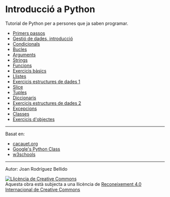 Introducció a Python
=======================

Tutorial de Python per a persones que ja saben programar.

* [Primers passos](01-primers-passos.md)
* [Gestió de dades, introducció](02-dades.md)
* [Condicionals](03-condicionals.md)
* [Bucles](04-bucles.md)
* [Arguments](05-arguments.md)
* [Strings](06-strings.md)
* [Funcions](07-funcions.md)
* [Exercicis bàsics](08-exercicis-basics.md)
* [Llistes](09-llistes.md)
* [Exercicis estructures de dades 1](10-exercicis-dades1.md)
* [Slice](11-slice.md)
* [Tuples](12-tuples.md)
* [Diccionaris](13-diccionaris.md)
* [Exercicis estructures de dades 2](14-exercicis-dades2.md)
* [Excepcions](15-excepcions.md)
* [Classes](16-classes.md)
* [Exercicis d'objectes](17-exercicis-objectes.md)

---

Basat en:
-  [cacauet.org](https://cacauet.org/wiki/index.php/Programaci%C3%B3)
- [Google's Python Class](https://developers.google.com/edu/python)
- [w3schools](https://www.w3schools.com/python/)

---

Autor: Joan Rodríguez Bellido

<a rel="license" href="http://creativecommons.org/licenses/by/4.0/"><img alt="Llicència de Creative Commons" style="border-width:0" src="https://i.creativecommons.org/l/by/4.0/88x31.png" /></a><br />Aquesta obra està subjecta a una llicència de <a rel="license" href="http://creativecommons.org/licenses/by/4.0/">Reconeixement 4.0 Internacional de Creative Commons</a>